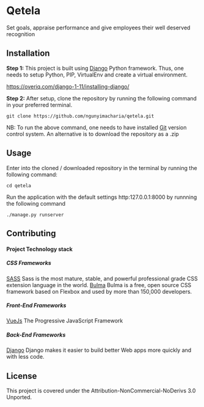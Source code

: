 # Qetela

Set goals, appraise performance and give employees their well deserved recognition

## Installation

**Step 1:** This project is built using [Django](https://www.djangoproject.com/)  Python framework. Thus, one needs to setup Python, PIP, VirtualEnv and create a virtual environment.

https://overiq.com/django-1-11/installing-django/

**Step 2:** After setup, clone the repository by running the following command in your preferred terminal.

    git clone https://github.com/ngunyimacharia/qetela.git

NB: To run the above command, one needs to have installed [Git](https://git-scm.com/) version control system. An alternative is to download the repository as a .zip

## Usage

Enter into the cloned / downloaded repository in the terminal by running the following command:

    cd qetela

Run the  application with the default settings  http:127.0.0.1:8000 by runnning the following command

    ./manage.py runserver


## Contributing

#### Project Technology stack

##### CSS Frameworks

 [SASS](https://sass-lang.com/)
Sass is the most mature, stable, and powerful professional grade CSS extension language in the world.
 [Bulma](https://bulma.io)
Bulma is a free, open source CSS framework based on Flexbox and used by more than 150,000 developers.

##### Front-End Frameworks
[VueJs](https://vuejs.org/)
The Progressive JavaScript Framework



##### Back-End Frameworks
[Django](https://www.djangoproject.com/)
Django makes it easier to build better Web apps more quickly and with less code.

## License

This project is covered under the  Attribution-NonCommercial-NoDerivs 3.0 Unported.
